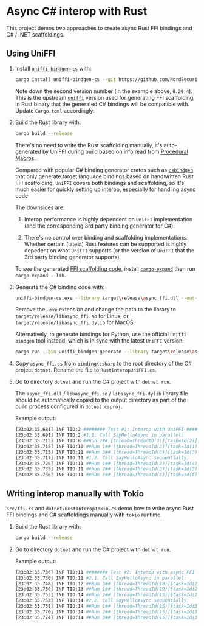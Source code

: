 # Async C# interop with Rust

This project demos two approaches to create async Rust FFI bindings and C# / .NET scaffoldings.

## Using UniFFI

1. Install [`uniffi-bindgen-cs`](https://github.com/NordSecurity/uniffi-bindgen-cs) with:

   ```bash
   cargo install uniffi-bindgen-cs --git https://github.com/NordSecurity/uniffi-bindgen-cs --tag v0.10.0+v0.29.4
   ```
   Note down the second version number (in the example above, `0.29.4`). This is the upstream [`uniffi`](https://github.com/mozilla/uniffi-rs)
   version used for generating FFI scaffolding in Rust binary that the generated C# bindings will be compatible with. Update `Cargo.toml` accordingly.

2. Build the Rust library with:

   ```bash
   cargo build --release
   ```

   There's no need to write the Rust scaffolding manually, it's auto-generated by UniFFI during build based on info read from [Procedural Macros](https://mozilla.github.io/uniffi-rs/0.29/proc_macro/index.html).

   Compared with popular C# binding generator crates such as [`csbindgen`](https://github.com/Cysharp/csbindgen) that only generate target language bindings based on handwritten Rust FFI scaffolding, `UniFFI` covers both bindings and scaffolding, so it's much easier for quickly setting up interop, especially for handling async code.

   The downsides are:

   1. Interop performance is highly dependent on `UniFFI` implementation (and the corresponding 3rd party binding generator for C#).

   2. There's no control over binding and scaffolding implementations. Whether certain (latest) Rust features can be supported is highly depedent on what `UniFFI` supports (or the version of `UniFFI` that the 3rd party binding generator supports).

   To see the generated [FFI scaffolding code](https://mozilla.github.io/uniffi-rs/0.29/glossary.html#scaffolding), install [`cargo-expand`](https://github.com/dtolnay/cargo-expand) then run `cargo expand --lib`.

3. Generate the C# binding code with:

   ```bash
   uniffi-bindgen-cs.exe --library target\release\async_ffi.dll --out-dir="binding\csharp"
   ```

   Remove the `.exe` extension and change the path to the library to `target/release/libasync_ffi.so` for Linux, or `target/release/libasync_ffi.dylib` for MacOS.

   Alternatively, to generate bindings for Python, use the official `uniffi-bindgen` tool instead, which is in sync with the latest `UniFFI` version:

   ```bash
   cargo run --bin uniffi_bindgen generate --library target\release\async_ffi.dll --language python --out-dir binding\python
   ```

4. Copy `async_ffi.cs` from `binding\csharp` to the root directory of the C# project `dotnet`. Rename the file to `RustInteropUniFFI.cs`.

5. Go to directory `dotnet` and run the C# project with `dotnet run`.

   The `async_ffi.dll` / `libasync_ffi.so` / `libasync_ffi.dylib` library file should be automatically copied to the output directory as part of the build process
   configured in `dotnet.csproj`.

   Example output:

   ```bash
   [23:02:35.681] INF TID:2 ######## Test #1: Interop with UniFFI ########
   [23:02:35.691] INF TID:2 #1.1. Call SayHelloAsync in parallel:
   [23:02:35.715] INF TID:8 ##Run 2## [thread=ThreadId(3)][task=Id(2)][sample=296077][pi=3.139291468097826] Hello, Ben!
   [23:02:35.715] INF TID:10 ##Run 1## [thread=ThreadId(3)][task=Id(1)][sample=76775][pi=3.1402409638554216] Hello, Stephen!
   [23:02:35.715] INF TID:11 ##Run 3## [thread=ThreadId(3)][task=Id(3)][sample=25508][pi=3.141602634467618] Hello, John!
   [23:02:35.717] INF TID:11 #1.2. Call SayHelloAsync sequentially:
   [23:02:35.726] INF TID:11 ##Run 1## [thread=ThreadId(3)][task=Id(4)][sample=731946][pi=3.142843870995948] Hello, Stephen!
   [23:02:35.735] INF TID:11 ##Run 2## [thread=ThreadId(3)][task=Id(5)][sample=826046][pi=3.1433939514264337] Hello, Ben!
   [23:02:35.736] INF TID:11 ##Run 3## [thread=ThreadId(3)][task=Id(6)][sample=46098][pi=3.143824027072758] Hello, John!
   ```


## Writing interop manually with Tokio

`src/ffi.rs` and `dotnet/RustInteropTokio.cs` demo how to write async Rust FFI bindings and C# scaffoldings manually with `tokio` runtime.

1. Build the Rust library with:

   ```bash
   cargo build --release
   ```

2. Go to directory `dotnet` and run the C# project with `dotnet run`.

   Example output:

   ```bash
   [23:02:35.736] INF TID:11 ######## Test #2: Interop with async FFI ########
   [23:02:35.736] INF TID:11 #2.1. Call SayHelloAsync in parallel:
   [23:02:35.748] INF TID:12 ##Run 3## [thread=ThreadId(18)][task=Id(28)][sample=482643][pi=3.138709149412713] Hello, John!
   [23:02:35.750] INF TID:13 ##Run 1## [thread=ThreadId(19)][task=Id(27)][sample=808671][pi=3.141569315580749] Hello, Stephen!
   [23:02:35.753] INF TID:14 ##Run 2## [thread=ThreadId(15)][task=Id(26)][sample=841224][pi=3.1388405466320504] Hello, Ben!
   [23:02:35.753] INF TID:14 #2.2. Call SayHelloAsync sequentially:
   [23:02:35.758] INF TID:14 ##Run 1## [thread=ThreadId(15)][task=Id(30)][sample=429233][pi=3.1409607369424064] Hello, Stephen!
   [23:02:35.770] INF TID:14 ##Run 2## [thread=ThreadId(15)][task=Id(32)][sample=974361][pi=3.1416692581086476] Hello, Ben!
   [23:02:35.774] INF TID:14 ##Run 3## [thread=ThreadId(15)][task=Id(34)][sample=206180][pi=3.138927151033078] Hello, John!
   ```
